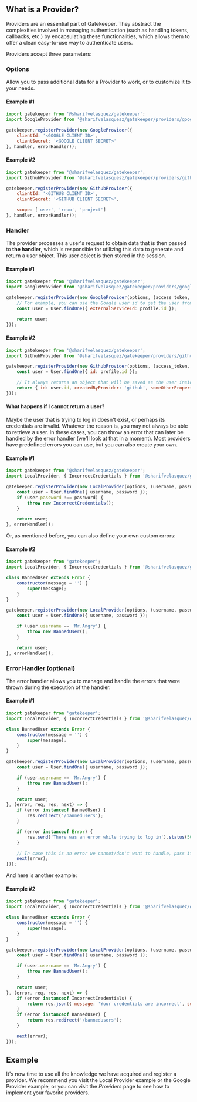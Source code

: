 ## What is a Provider?

Providers are an essential part of Gatekeeper. They abstract the complexities involved in managing authentication (such as handling tokens, callbacks, etc.) by encapsulating these functionalities, which allows them to offer a clean easy-to-use way to authenticate users.

Providers accept three parameters:

### Options

Allow you to pass additional data for a Provider to work, or to customize it to your needs.

#### Example #1

```js
import gatekeeper from '@sharifvelasquez/gatekeeper';
import GoogleProvider from '@sharifvelasquesz/gatekeeper/providers/google';

gatekeeper.registerProvider(new GoogleProvider({
	clientId: '<GOOGLE CLIENT ID>',
	clientSecret: '<GOOGLE CLIENT SECRET>'
}, handler, errorHandler));
```

#### Example #2

```js
import gatekeeper from '@sharifvelasquez/gatekeeper';
import GithubProvider from '@sharifvelasquesz/gatekeeper/providers/github';

gatekeeper.registerProvider(new GithubProvider({
	clientId: '<GITHUB CLIENT ID>',
	clientSecret: '<GITHUB CLIENT SECRET>',

	scope: ['user', 'repo', 'project']
}, handler, errorHandler));
```

### Handler

The provider processes a user's request to obtain data that is then passed to **the handler**, which is responsible for utilizing this data to generate and return a user object. This user object is then stored in the session.

#### Example #1

```js
import gatekeeper from '@sharifvelasquez/gatekeeper';
import GoogleProvider from '@sharifvelasquez/gatekeeper/providers/google';

gatekeeper.registerProvider(new GoogleProvider(options, (access_token, profile) => {
	// For example, you can use the Google user id to get the user from your database
	const user = User.findOne({ externalServiceId: profile.id });

	return user;
}));
```

#### Example #2

```js
import gatekeeper from '@sharifvelasquez/gatekeeper';
import GithubProvider from '@sharifvelasquez/gatekeeper/providers/github';

gatekeeper.registerProvider(new GithubProvider(options, (access_token, profile) => {
	const user = User.findOne({ id: profile.id });

	// It always returns an object that will be saved as the user inside the req.session object
	return { id: user.id, createdByProvider: 'github', someOtherProperty: 123 };
}));
```

#### What happens if I cannot return a user?

Maybe the user that is trying to log in doesn't exist, or perhaps its credentials are invalid. Whatever the reason is, you may not always be able to retrieve a user. In these cases, you can throw an error that can later be handled by the error handler (we'll look at that in a moment). Most providers have predefined errors you can use, but you can also create your own.

#### Example #1

```js
import gatekeeper from '@sharifvelasquez/gatekeeper';
import LocalProvider, { IncorrectCredentials } from '@sharifvelasquez/gatekeeper/providers/local'

gatekeeper.registerProvider(new LocalProvider(options, (username, password) => {
	const user = User.findOne({ username, password });
	if (user.password !== password) {
		throw new IncorrectCredentials();
	}

	return user;
}, errorHandler));
```

Or, as mentioned before, you can also define your own custom errors:

#### Example #2

```js
import gatekeeper from 'gatekeeper';
import LocalProvider, { IncorrectCredentials } from '@sharifvelasquez/gatekeeper/providers/local'

class BannedUser extends Error {
	constructor(message = '') {
		super(message);
	}
}

gatekeeper.registerProvider(new LocalProvider(options, (username, password) => {
	const user = User.findOne({ username, password });

	if (user.username == 'Mr.Angry') {
		throw new BannedUser();
	}

	return user;
}, errorHandler));
```

### Error Handler (optional)

The error handler allows you to manage and handle the errors that were thrown during the execution of the handler.

#### Example #1

```js
import gatekeeper from 'gatekeeper';
import LocalProvider, { IncorrectCredentials } from '@sharifvelasquez/gatekeeper/providers/local'

class BannedUser extends Error {
	constructor(message = '') {
		super(message);
	}
}

gatekeeper.registerProvider(new LocalProvider(options, (username, password) => {
	const user = User.findOne({ username, password });

	if (user.username == 'Mr.Angry') {
		throw new BannedUser();
	}

	return user;
}, (error, req, res, next) => {
	if (error instanceof BannedUser) {
		res.redirect('/bannedusers');
	}

	if (error instanceof Error) {
		res.send('There was an error while trying to log in').status(500);
	}

	// In case this is an error we cannot/don't want to handle, pass it on to Express. Doing this is heavily recommended
	next(error);
}));
```

And here is another example:

#### Example #2

```js
import gatekeeper from 'gatekeeper';
import LocalProvider, { IncorrectCredentials } from '@sharifvelasquez/gatekeeper/providers/local'

class BannedUser extends Error {
	constructor(message = '') {
		super(message);
	}
}

gatekeeper.registerProvider(new LocalProvider(options, (username, password) => {
	const user = User.findOne({ username, password });

	if (user.username == 'Mr.Angry') {
		throw new BannedUser();
	}

	return user;
}, (error, req, res, next) => {
	if (error instanceof IncorrectCredentials) {
		return res.json({ message: 'Your credentials are incorrect', success: false });
	}
	if (error instanceof BannedUser) {
		return res.redirect('/bannedusers');
	}

	next(error);
}));
```

## Example

It's now time to use all the knowledge we have acquired and register a provider. We recommend you visit the Local Provider example or the Google Provider example, or you can visit the *Providers* page to see how to implement your favorite providers.
